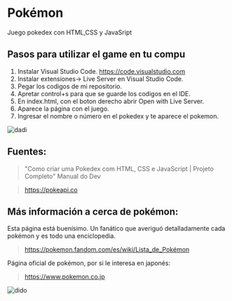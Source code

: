 # Pokémon

Juego pokedex con HTML,CSS y JavaSript

## Pasos para utilizar el game en tu compu

1. Instalar Visual Studio Code. https://code.visualstudio.com
2. Instalar extensiones-> Live Server en Visual Studio Code.
3. Pegar los codigos de mi repositorio.
4. Apretar control+s para que se guarde los codigos en el IDE.
5. En index.html, con el boton derecho abrir Open with Live Server.
6. Aparece la página con el juego.
7. Ingresar el nombre o número en el pokedex y te aparece el pokemon.

![dadi](https://user-images.githubusercontent.com/92184167/183006218-4092ba89-e606-48ed-b59f-d6f2916216cd.jpg)


## Fuentes:
> "Como criar uma Pokedex com HTML, CSS e JavaScript | Projeto Completo" Manual do Dev

> https://pokeapi.co

## Más información a cerca de pokémon:

Esta página está buenísimo. Un fanático que averiguó detalladamente cada pokémon y es todo una enciclopedia.
> https://pokemon.fandom.com/es/wiki/Lista_de_Pokémon

Página oficial de pokémon, por si le interesa en japonés:
> https://www.pokemon.co.jp



![dido](https://user-images.githubusercontent.com/92184167/183006234-e4453c38-66e2-4b6c-9167-12f13fbca311.jpg)
